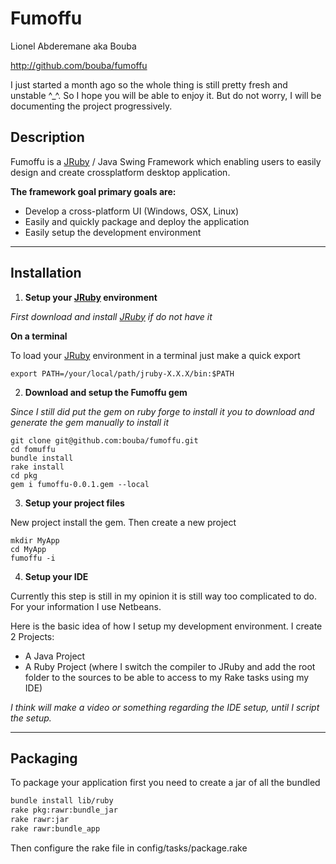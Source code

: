 # Fumoffu

Lionel Abderemane aka Bouba

http://github.com/bouba/fumoffu

I just started a month ago so the whole thing is still pretty fresh and unstable ^_^.
So I hope you will be able to enjoy it. But do not worry, I will be documenting the project progressively.

## Description

Fumoffu is a [JRuby][jruby] / Java Swing Framework which enabling users to easily design and create crossplatform desktop application.

**The framework goal primary goals are:**

* Develop a cross-platform UI (Windows, OSX, Linux)
* Easily and quickly package and deploy the application
* Easily setup the development environment

* * *

## Installation

1. **Setup your [JRuby][jruby] environment**
 
  _First download and install [JRuby][jruby] if do not have it_

  __On a terminal__

  To load your [JRuby][jruby] environment in a terminal just make a quick export

  ``export PATH=/your/local/path/jruby-X.X.X/bin:$PATH``

2. **Download and setup the Fumoffu gem**

  _Since I still did put the gem on ruby forge to install it you to download and generate the gem manually to install it_

  ```
  git clone git@github.com:bouba/fumoffu.git     
  cd fomuffu     
  bundle install     
  rake install     
  cd pkg     
  gem i fumoffu-0.0.1.gem --local     
  ```

3. **Setup your project files**

  New project install the gem.
  Then create a new project

  ```
  mkdir MyApp     
  cd MyApp     
  fumoffu -i     
  ```

4. **Setup your IDE**

  Currently this step is still in my opinion it is still way too complicated to do. For your information I use Netbeans.
 
  Here is the basic idea of how I setup my development environment.
  I create 2 Projects:
  
  * A Java Project
  * A Ruby Project (where I switch the compiler to JRuby and add the root folder to the sources to be able to access to my Rake tasks using my IDE)

  _I think will make a video or something regarding the IDE setup, until I script the setup._


* * *
## Packaging

To package your application first you need to create a jar of all the bundled

```sh
bundle install lib/ruby  
rake pkg:rawr:bundle_jar  
rake rawr:jar  
rake rawr:bundle_app  
```

Then configure the rake file in config/tasks/package.rake

[jruby]: http://jruby.org/download "[JRuby][jruby]"